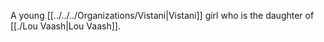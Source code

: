 A young [[../../../Organizations/Vistani|Vistani]] girl who is the daughter of [[./Lou Vaash|Lou Vaash]].